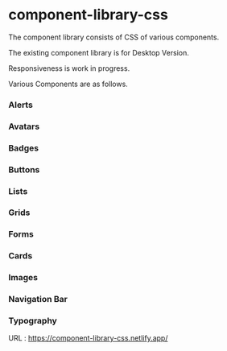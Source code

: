# component-library-css

The component library consists of CSS of various components.

The existing component library is for Desktop Version.

Responsiveness is work in progress.

Various Components are as follows.

### Alerts
### Avatars
### Badges
### Buttons
### Lists
### Grids
### Forms
### Cards
### Images
### Navigation Bar
### Typography


URL : https://component-library-css.netlify.app/